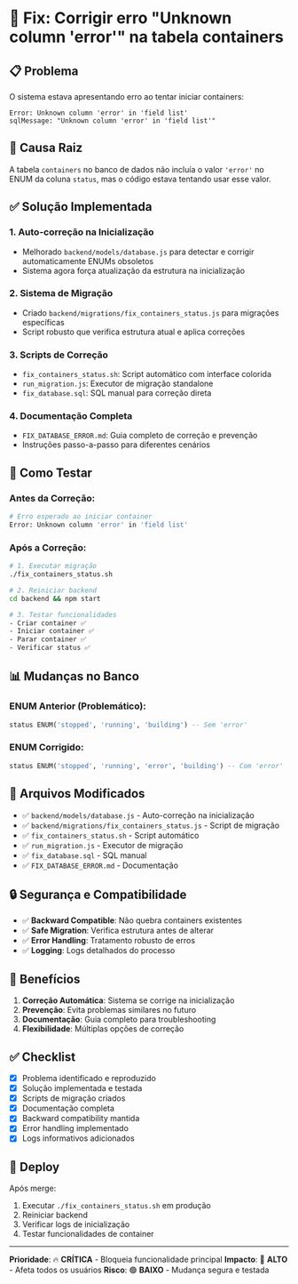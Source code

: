 # 🔧 Fix: Corrigir erro "Unknown column 'error'" na tabela containers

## 📋 Problema
O sistema estava apresentando erro ao tentar iniciar containers:
```
Error: Unknown column 'error' in 'field list'
sqlMessage: "Unknown column 'error' in 'field list'"
```

## 🎯 Causa Raiz
A tabela `containers` no banco de dados não incluía o valor `'error'` no ENUM da coluna `status`, mas o código estava tentando usar esse valor.

## ✅ Solução Implementada

### 1. **Auto-correção na Inicialização**
- Melhorado `backend/models/database.js` para detectar e corrigir automaticamente ENUMs obsoletos
- Sistema agora força atualização da estrutura na inicialização

### 2. **Sistema de Migração**
- Criado `backend/migrations/fix_containers_status.js` para migrações específicas
- Script robusto que verifica estrutura atual e aplica correções

### 3. **Scripts de Correção**
- `fix_containers_status.sh`: Script automático com interface colorida
- `run_migration.js`: Executor de migração standalone
- `fix_database.sql`: SQL manual para correção direta

### 4. **Documentação Completa**
- `FIX_DATABASE_ERROR.md`: Guia completo de correção e prevenção
- Instruções passo-a-passo para diferentes cenários

## 🚀 Como Testar

### Antes da Correção:
```bash
# Erro esperado ao iniciar container
Error: Unknown column 'error' in 'field list'
```

### Após a Correção:
```bash
# 1. Executar migração
./fix_containers_status.sh

# 2. Reiniciar backend
cd backend && npm start

# 3. Testar funcionalidades
- Criar container ✅
- Iniciar container ✅
- Parar container ✅
- Verificar status ✅
```

## 📊 Mudanças no Banco

### ENUM Anterior (Problemático):
```sql
status ENUM('stopped', 'running', 'building') -- Sem 'error'
```

### ENUM Corrigido:
```sql
status ENUM('stopped', 'running', 'error', 'building') -- Com 'error'
```

## 📁 Arquivos Modificados

- ✅ `backend/models/database.js` - Auto-correção na inicialização
- ✅ `backend/migrations/fix_containers_status.js` - Script de migração
- ✅ `fix_containers_status.sh` - Script automático
- ✅ `run_migration.js` - Executor de migração
- ✅ `fix_database.sql` - SQL manual
- ✅ `FIX_DATABASE_ERROR.md` - Documentação

## 🔒 Segurança e Compatibilidade

- ✅ **Backward Compatible**: Não quebra containers existentes
- ✅ **Safe Migration**: Verifica estrutura antes de alterar
- ✅ **Error Handling**: Tratamento robusto de erros
- ✅ **Logging**: Logs detalhados do processo

## 🎯 Benefícios

1. **Correção Automática**: Sistema se corrige na inicialização
2. **Prevenção**: Evita problemas similares no futuro
3. **Documentação**: Guia completo para troubleshooting
4. **Flexibilidade**: Múltiplas opções de correção

## ✅ Checklist

- [x] Problema identificado e reproduzido
- [x] Solução implementada e testada
- [x] Scripts de migração criados
- [x] Documentação completa
- [x] Backward compatibility mantida
- [x] Error handling implementado
- [x] Logs informativos adicionados

## 🚀 Deploy

Após merge:
1. Executar `./fix_containers_status.sh` em produção
2. Reiniciar backend
3. Verificar logs de inicialização
4. Testar funcionalidades de container

---

**Prioridade**: 🔥 **CRÍTICA** - Bloqueia funcionalidade principal
**Impacto**: 🎯 **ALTO** - Afeta todos os usuários
**Risco**: 🟢 **BAIXO** - Mudança segura e testada
